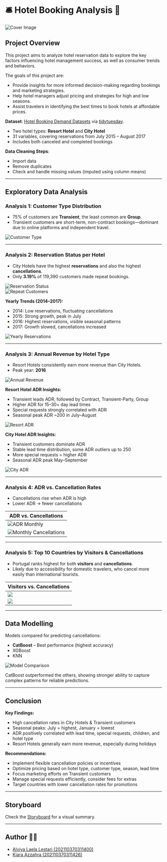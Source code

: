 # 🛎️ Hotel Booking Analysis 🏨
![Cover Image](https://github.com/xyzaraa/hotel_analysis/blob/main/Assets/Hotel%20Cover%20Github.png?raw=true)

## Project Overview
This project aims to analyze hotel reservation data to explore the key factors influencing hotel management success, as well as consumer trends and behaviors.  

The goals of this project are:  
- Provide insights for more informed decision-making regarding bookings and marketing strategies.  
- Help hotel managers adjust pricing and strategies for high and low seasons.  
- Assist travelers in identifying the best times to book hotels at affordable prices.  

**Dataset**: [Hotel Booking Demand Datasets](https://www.sciencedirect.com/science/article/pii/S2352340918315191#f0010) via [tidytuesday](https://github.com/dslc-io/tidytuesdayR).  
- Two hotel types: **Resort Hotel** and **City Hotel**  
- 31 variables, covering reservations from July 2015 – August 2017  
- Includes both canceled and completed bookings  

**Data Cleaning Steps**:  
- Import data  
- Remove duplicates  
- Check and handle missing values (imputed using column means)  

---

## Exploratory Data Analysis

### Analysis 1: Customer Type Distribution
- 75% of customers are **Transient**, the least common are **Group**.  
- Transient customers are short-term, non-contract bookings—dominant due to online platforms and independent travel.  

![Customer Type](https://github.com/xyzaraa/hotel_analysis/blob/main/Assets/Distribusi_Tipe_Customer.png?raw=true)

---

### Analysis 2: Reservation Status per Hotel
- City Hotels have the highest **reservations** and also the highest **cancellations**.  
- Only **3.19%** of 119,390 customers made repeat bookings.  

![Reservation Status](https://github.com/xyzaraa/hotel_analysis/blob/main/Assets/Status_Reservasi_Perhotel.png?raw=true)  
![Repeat Customers](https://github.com/xyzaraa/hotel_analysis/blob/main/Assets/Jumlah_Customer_Reservasi_Ulang.png?raw=true)  

**Yearly Trends (2014–2017):**  
- 2014: Low reservations, fluctuating cancellations  
- 2015: Strong growth, peak in July  
- 2016: Highest reservations, visible seasonal patterns  
- 2017: Growth slowed, cancellations increased  

![Yearly Reservations](https://github.com/xyzaraa/hotel_analysis/blob/main/Assets/Status_Reservasi_Pertahun_Tiap_Hotel.png?raw=true)

---

### Analysis 3: Annual Revenue by Hotel Type
- Resort Hotels consistently earn more revenue than City Hotels.  
- Peak year: **2016**  

![Annual Revenue](https://github.com/xyzaraa/hotel_analysis/blob/main/Assets/Jumlah_Customer_Pertahun.png?raw=true)

**Resort Hotel ADR Insights:**  
- Transient leads ADR, followed by Contract, Transient-Party, Group  
- Higher ADR for 15–30+ day lead times  
- Special requests strongly correlated with ADR  
- Seasonal peak ADR ~200 in July–August  

![Resort ADR](https://github.com/xyzaraa/hotel_analysis/blob/main/Assets/Resort%20Hotel%20ADR%20Relation.png?raw=true)

**City Hotel ADR Insights:**  
- Transient customers dominate ADR  
- Stable lead time distribution, some ADR outliers up to 250  
- More special requests = higher ADR  
- Seasonal ADR peak May–September  

![City ADR](https://github.com/xyzaraa/hotel_analysis/blob/main/Assets/City%20Hotel%20ADR%20Relation.png?raw=true)

---

### Analysis 4: ADR vs. Cancellation Rates
- Cancellations rise when ADR is high  
- Lower ADR → fewer cancellations  

| ADR vs. Cancellations |
|------------------------|
| ![ADR Monthly](https://github.com/xyzaraa/hotel_analysis/blob/main/Assets/ADR_Month.png?raw=true) |
| ![Monthly Cancellations](https://github.com/xyzaraa/hotel_analysis/blob/main/Assets/Banyaknya_Pembatalan_Perbulan.png?raw=true) |

---

### Analysis 5: Top 10 Countries by Visitors & Cancellations
- Portugal ranks highest for both **visitors** and **cancellations**.  
- Likely due to accessibility for domestic travelers, who cancel more easily than international tourists.  

| Visitors vs. Cancellations |
|-----------------------------|
| ![](https://github.com/xyzaraa/hotel_analysis/blob/main/Assets/Top10_Negara.png?raw=true) |
| ![](https://github.com/xyzaraa/hotel_analysis/blob/main/Assets/Top10_Negara_Cancelation.png?raw=true) |

---

## Data Modelling
Models compared for predicting cancellations:  
- **CatBoost** – Best performance (highest accuracy)  
- XGBoost  
- KNN  

![Model Comparison](https://github.com/xyzaraa/hotel_analysis/blob/main/Assets/Model%20Comparison.png?raw=true)  

CatBoost outperformed the others, showing stronger ability to capture complex patterns for reliable predictions.  

---

## Conclusion
**Key Findings:**  
- High cancellation rates in City Hotels & Transient customers  
- Seasonal peaks: July = highest, January = lowest  
- ADR positively correlated with lead time, special requests, children, and hotel type  
- Resort Hotels generally earn more revenue, especially during holidays  

**Recommendations:**  
- Implement flexible cancellation policies or incentives  
- Optimize pricing based on hotel type, customer type, season, lead time  
- Focus marketing efforts on Transient customers  
- Manage special requests efficiently, consider fees for extras  
- Target countries with lower cancellation rates for promotions  

---

## Storyboard
Check the [Storyboard](https://medium.com/@kiarazzahraaa/storyboard-hotel-analysis-b27d4deb8e90) for a visual summary.  

---

## Author 👨‍💻
- [Alviya Laela Lestari (202110370311400)](https://github.com/alviyalaela)  
- [Kiara Azzahra (202110370311426)](https://github.com/xyzaraa)  